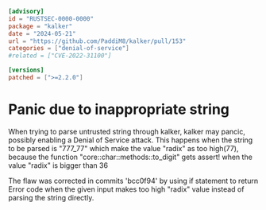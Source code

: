 ```toml
[advisory]
id = "RUSTSEC-0000-0000"
package = "kalker"
date = "2024-05-21"
url = "https://github.com/PaddiM8/kalker/pull/153"
categories = ["denial-of-service"]
#related = ["CVE-2022-31100"]

[versions]
patched = [">=2.2.0"]
```
# Panic due to inappropriate string

When trying to parse untrusted string through kalker, kalker may pancic, 
possibly enabling a Denial of Service attack. This happens when the string to be 
parsed is "777_77" which make the value "radix" as too high(77), because the function "core::char::methods::to_digit"
gets assert! when the value "radix" is bigger than 36

The flaw was corrected in commits 'bcc0f94' by using if statement to return Error code
when the given input makes too high "radix" value instead of parsing the string directly.
